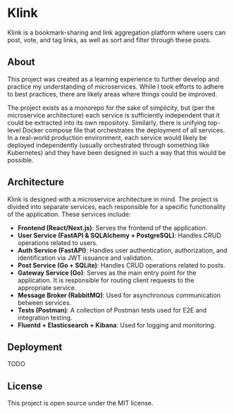 # Klink

Klink is a bookmark-sharing and link aggregation platform where users can post, vote, and tag links, as well as sort and filter through these posts.

## About    

This project was created as a learning experience to further develop and practice my understanding of microservices. While I took efforts to adhere to best practices, there are likely areas where things could be improved.

The project exists as a monorepo for the sake of simplicity, but (per the microservice architecture) each service is sufficiently independent that it could be extracted into its own repository. Similarly, there is unifying top-level Docker compose file that orchestrates the deployment of all services. In a real-world production environment, each service would likely be deployed independently (usually orchestrated through something like Kubernetes) and they have been designed in such a way that this would be possible.


## Architecture

Klink is designed with a microservice architecture in mind. The project is divided into separate services, each responsible for a specific functionality of the application. These services include:

* **Frontend (React/Next.js)**: Serves the frontend of the application.
* **User Service (FastAPI & SQLAlchemy + PostgreSQL)**: Handles CRUD operations related to users.
* **Auth Service (FastAPI)**: Handles user authentication, authorization, and identification via JWT issuance and validation.
* **Post Service (Go + SQLite)**: Handles CRUD operations related to posts.
* **Gateway Service (Go)**: Serves as the main entry point for the application. It is responsible for routing client requests to the appropriate service.
* **Message Broker (RabbitMQ)**: Used for asynchronous communication between services.
* **Tests (Postman)**: A collection of Postman tests used for E2E and integration testing.
* **Fluentd + Elasticsearch + Kibana**: Used for logging and monitoring.


## Deployment

TODO


## License

This project is open source under the MIT license.

